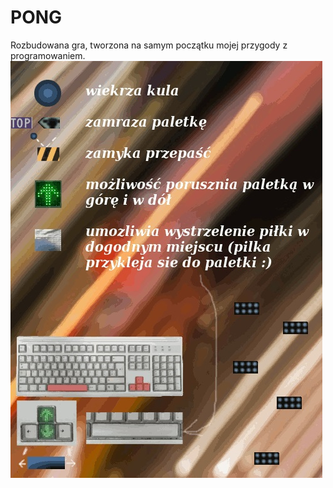 # PONG
Rozbudowana gra, tworzona na samym początku mojej przygody z programowaniem.
![obrazek](screen7PONG.jpg)
